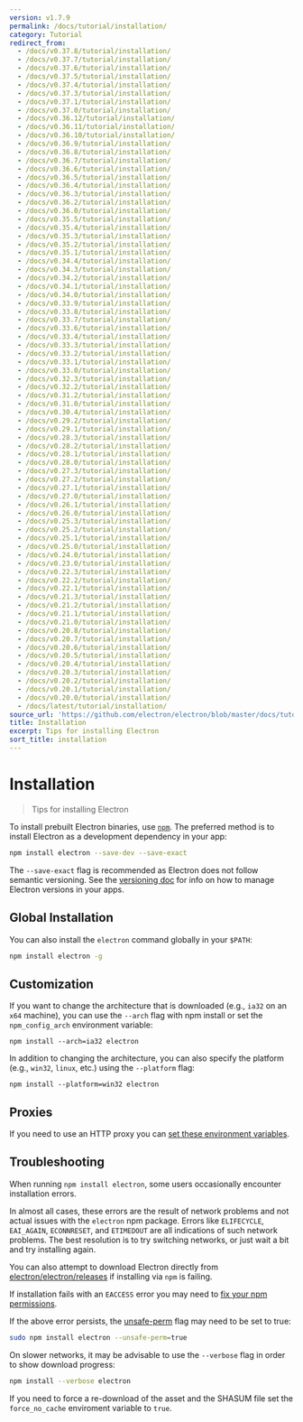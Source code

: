 ```yaml
---
version: v1.7.9
permalink: /docs/tutorial/installation/
category: Tutorial
redirect_from:
  - /docs/v0.37.8/tutorial/installation/
  - /docs/v0.37.7/tutorial/installation/
  - /docs/v0.37.6/tutorial/installation/
  - /docs/v0.37.5/tutorial/installation/
  - /docs/v0.37.4/tutorial/installation/
  - /docs/v0.37.3/tutorial/installation/
  - /docs/v0.37.1/tutorial/installation/
  - /docs/v0.37.0/tutorial/installation/
  - /docs/v0.36.12/tutorial/installation/
  - /docs/v0.36.11/tutorial/installation/
  - /docs/v0.36.10/tutorial/installation/
  - /docs/v0.36.9/tutorial/installation/
  - /docs/v0.36.8/tutorial/installation/
  - /docs/v0.36.7/tutorial/installation/
  - /docs/v0.36.6/tutorial/installation/
  - /docs/v0.36.5/tutorial/installation/
  - /docs/v0.36.4/tutorial/installation/
  - /docs/v0.36.3/tutorial/installation/
  - /docs/v0.36.2/tutorial/installation/
  - /docs/v0.36.0/tutorial/installation/
  - /docs/v0.35.5/tutorial/installation/
  - /docs/v0.35.4/tutorial/installation/
  - /docs/v0.35.3/tutorial/installation/
  - /docs/v0.35.2/tutorial/installation/
  - /docs/v0.35.1/tutorial/installation/
  - /docs/v0.34.4/tutorial/installation/
  - /docs/v0.34.3/tutorial/installation/
  - /docs/v0.34.2/tutorial/installation/
  - /docs/v0.34.1/tutorial/installation/
  - /docs/v0.34.0/tutorial/installation/
  - /docs/v0.33.9/tutorial/installation/
  - /docs/v0.33.8/tutorial/installation/
  - /docs/v0.33.7/tutorial/installation/
  - /docs/v0.33.6/tutorial/installation/
  - /docs/v0.33.4/tutorial/installation/
  - /docs/v0.33.3/tutorial/installation/
  - /docs/v0.33.2/tutorial/installation/
  - /docs/v0.33.1/tutorial/installation/
  - /docs/v0.33.0/tutorial/installation/
  - /docs/v0.32.3/tutorial/installation/
  - /docs/v0.32.2/tutorial/installation/
  - /docs/v0.31.2/tutorial/installation/
  - /docs/v0.31.0/tutorial/installation/
  - /docs/v0.30.4/tutorial/installation/
  - /docs/v0.29.2/tutorial/installation/
  - /docs/v0.29.1/tutorial/installation/
  - /docs/v0.28.3/tutorial/installation/
  - /docs/v0.28.2/tutorial/installation/
  - /docs/v0.28.1/tutorial/installation/
  - /docs/v0.28.0/tutorial/installation/
  - /docs/v0.27.3/tutorial/installation/
  - /docs/v0.27.2/tutorial/installation/
  - /docs/v0.27.1/tutorial/installation/
  - /docs/v0.27.0/tutorial/installation/
  - /docs/v0.26.1/tutorial/installation/
  - /docs/v0.26.0/tutorial/installation/
  - /docs/v0.25.3/tutorial/installation/
  - /docs/v0.25.2/tutorial/installation/
  - /docs/v0.25.1/tutorial/installation/
  - /docs/v0.25.0/tutorial/installation/
  - /docs/v0.24.0/tutorial/installation/
  - /docs/v0.23.0/tutorial/installation/
  - /docs/v0.22.3/tutorial/installation/
  - /docs/v0.22.2/tutorial/installation/
  - /docs/v0.22.1/tutorial/installation/
  - /docs/v0.21.3/tutorial/installation/
  - /docs/v0.21.2/tutorial/installation/
  - /docs/v0.21.1/tutorial/installation/
  - /docs/v0.21.0/tutorial/installation/
  - /docs/v0.20.8/tutorial/installation/
  - /docs/v0.20.7/tutorial/installation/
  - /docs/v0.20.6/tutorial/installation/
  - /docs/v0.20.5/tutorial/installation/
  - /docs/v0.20.4/tutorial/installation/
  - /docs/v0.20.3/tutorial/installation/
  - /docs/v0.20.2/tutorial/installation/
  - /docs/v0.20.1/tutorial/installation/
  - /docs/v0.20.0/tutorial/installation/
  - /docs/latest/tutorial/installation/
source_url: 'https://github.com/electron/electron/blob/master/docs/tutorial/installation.md'
title: Installation
excerpt: Tips for installing Electron
sort_title: installation
---
```




<!--


                                      ::::
                                    :o+//+o:
                                    +o    oo-
                                    :o+//oo/+o/
                                      -::-   -oo:
                                               /s/
                      -::::::::-                :s/  :::--
                  :+oo+////////+:        -:/+oo/ :s:-///++oo+:
                /o+:                -/+oo+/:-     +o-      -:+o:
               /s:              -:+o+/:           -o+         :s/
              -s/            -/oo/:                /s-         +s-
              -s/         -/oo/-                   -s/         /s-
               oo       :+o/-                       oo         oo
               -s/    :oo/                          /s-       /s-
                :s/ :oo:              -::-          /s-      /s:
                  -+o/               /ssss/         :s:    -+o-
                 :o+--               /ssss/         :s:   :o+-
                :s/  +o:              -::-          /s-   --
               -s/    :+o/-                         /s-
               oo       -+o+-                       oo
              -s/         -/oo/-                   -s/
             -+soo+:         -/oo/:                /s-      /oooo+-
             o+   :s:           -:+o+/:-          -o+      /s:  -oo
             oo:--/s:       ::      -:+oo+/:-     -/-      /s/--:o+
              :+++/-        :s:          -:/+ooo++//////++oo//+o+:
                             /s:                --::::::--
                              /s/              /s-
                               :oo:          :oo:
                                 /oo/-    -/oo/
                                   -/+oooo+/-





                   _______  _______  _______  _______  __
                  |       ||       ||       ||       ||  |
                  |  _____||_     _||   _   ||    _  ||  |
                  | |_____   |   |  |  | |  ||   |_| ||  |
                  |_____  |  |   |  |  |_|  ||    ___||__|
                   _____| |  |   |  |       ||   |     __
                  |_______|  |___|  |_______||___|    |__|


    This file is generated automatically, so it should not be edited.

    To make changes, head over to the electron/electron repository:

    https://github.com/electron/electron/blob/master/docs/tutorial/installation.md

    Thanks!

-->
# Installation

> Tips for installing Electron

To install prebuilt Electron binaries, use [`npm`](https://docs.npmjs.com/). The preferred method is to install Electron as a development dependency in your app:

```sh
npm install electron --save-dev --save-exact
```

The `--save-exact` flag is recommended as Electron does not follow semantic versioning. See the [versioning doc](https://electron.atom.io/docs/tutorial/electron-versioning/) for info on how to manage Electron versions in your apps.

## Global Installation

You can also install the `electron` command globally in your `$PATH`:

```sh
npm install electron -g
```

## Customization

If you want to change the architecture that is downloaded (e.g., `ia32` on an `x64` machine), you can use the `--arch` flag with npm install or set the `npm_config_arch` environment variable:

```shell
npm install --arch=ia32 electron
```

In addition to changing the architecture, you can also specify the platform (e.g., `win32`, `linux`, etc.) using the `--platform` flag:

```shell
npm install --platform=win32 electron
```

## Proxies

If you need to use an HTTP proxy you can [set these environment variables](https://github.com/request/request/tree/f0c4ec061141051988d1216c24936ad2e7d5c45d#controlling-proxy-behaviour-using-environment-variables).

## Troubleshooting

When running `npm install electron`, some users occasionally encounter installation errors.

In almost all cases, these errors are the result of network problems and not actual issues with the `electron` npm package. Errors like `ELIFECYCLE`, `EAI_AGAIN`, `ECONNRESET`, and `ETIMEDOUT` are all indications of such network problems. The best resolution is to try switching networks, or just wait a bit and try installing again.

You can also attempt to download Electron directly from [electron/electron/releases](https://github.com/electron/electron/releases) if installing via `npm` is failing.

If installation fails with an `EACCESS` error you may need to [fix your npm permissions](https://docs.npmjs.com/getting-started/fixing-npm-permissions).

If the above error persists, the [unsafe-perm](https://docs.npmjs.com/misc/config#unsafe-perm) flag may need to be set to true:

```sh
sudo npm install electron --unsafe-perm=true
```

On slower networks, it may be advisable to use the `--verbose` flag in order to show download progress:

```sh
npm install --verbose electron
```

If you need to force a re-download of the asset and the SHASUM file set the `force_no_cache` enviroment variable to `true`.
